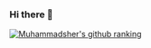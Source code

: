 ### Hi there 👋

<!--
**boxa-developer/boxa-developer** is a ✨ _special_ ✨ repository because its `README.md` (this file) appears on your GitHub profile.

-->

[![Muhammadsher's github ranking](https://github-readme-ranking.vercel.app/api/rank?username=Muhammadsher&country_code=uzbekistan)](https://github.com/Muhammadsher)
